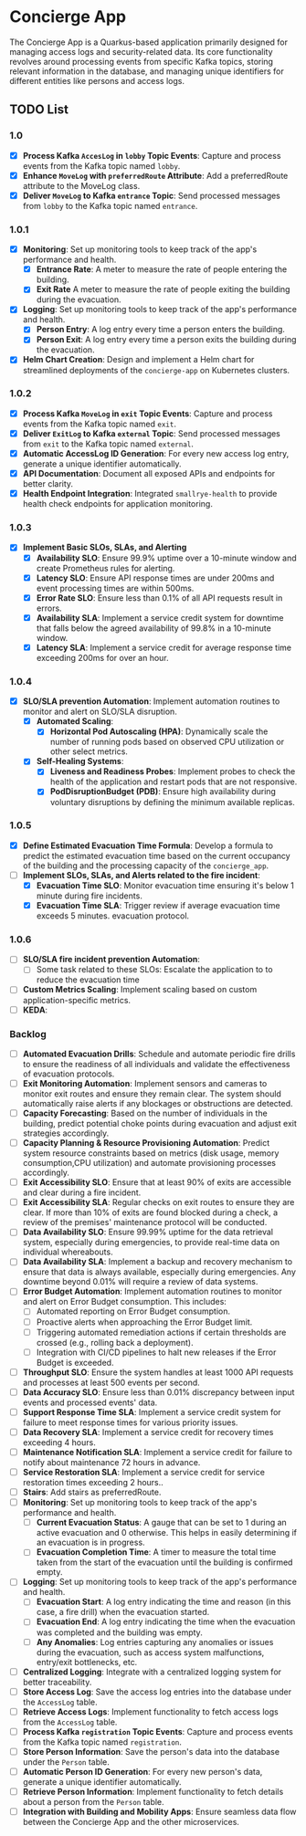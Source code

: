 # Concierge App

The Concierge App is a Quarkus-based application primarily designed for managing access logs and security-related data. Its core functionality revolves around processing events from specific Kafka topics, storing relevant information in the database, and managing unique identifiers for different entities like persons and access logs.

## TODO List
### 1.0
- [X] **Process Kafka `AccesLog` in `lobby` Topic Events**: Capture and process events from the Kafka topic named `lobby`.
- [X] **Enhance `MoveLog` with `preferredRoute` Attribute**: Add a preferredRoute attribute to the MoveLog class.
- [X] **Deliver `MoveLog` to Kafka `entrance` Topic**: Send processed messages from `lobby` to the Kafka topic named `entrance`.
### 1.0.1
- [X] **Monitoring**: Set up monitoring tools to keep track of the app's performance and health.
  - [X] **Entrance Rate**: A meter to measure the rate of people entering the building.
  - [X] **Exit Rate** A meter to measure the rate of people exiting the building during the evacuation.
- [X] **Logging**: Set up monitoring tools to keep track of the app's performance and health.
  - [X] **Person Entry**: A log entry every time a person enters the building.
  - [X] **Person Exit**: A log entry every time a person exits the building during the evacuation.
- [X] **Helm Chart Creation**: Design and implement a Helm chart for streamlined deployments of the `concierge-app` on Kubernetes clusters.
### 1.0.2
- [X] **Process Kafka `MoveLog` in `exit` Topic Events**: Capture and process events from the Kafka topic named `exit`.
- [X] **Deliver `ExitLog` to Kafka `external` Topic**: Send processed messages from `exit` to the Kafka topic named `external`.
- [X] **Automatic AccessLog ID Generation**: For every new access log entry, generate a unique identifier automatically.
- [X] **API Documentation**: Document all exposed APIs and endpoints for better clarity.
- [X] **Health Endpoint Integration**: Integrated `smallrye-health` to provide health check endpoints for application monitoring.
### 1.0.3
- [X] **Implement Basic SLOs, SLAs, and Alerting**
  - [X] **Availability SLO**: Ensure 99.9% uptime over a 10-minute window and create Prometheus rules for alerting.
  - [X] **Latency SLO**: Ensure API response times are under 200ms and event processing times are within 500ms.
  - [X] **Error Rate SLO**: Ensure less than 0.1% of all API requests result in errors.
  - [X] **Availability SLA**: Implement a service credit system for downtime that falls below the agreed availability of 99.8% in a 10-minute window.
  - [X] **Latency SLA**: Implement a service credit for average response time exceeding 200ms for over an hour.
### 1.0.4
- [X] **SLO/SLA prevention Automation**: Implement automation routines to monitor and alert on SLO/SLA disruption. 
  - [X] **Automated Scaling**:
    - [X] **Horizontal Pod Autoscaling (HPA)**: Dynamically scale the number of running pods based on observed CPU utilization or other select metrics.
  - [X] **Self-Healing Systems**:
    - [X] **Liveness and Readiness Probes**: Implement probes to check the health of the application and restart pods that are not responsive.
    - [X] **PodDisruptionBudget (PDB)**: Ensure high availability during voluntary disruptions by defining the minimum available replicas.
### 1.0.5
- [X] **Define Estimated Evacuation Time Formula**: Develop a formula to predict the estimated evacuation time based on the current occupancy of the building and the processing capacity of the `concierge_app`.
- [ ] **Implement SLOs, SLAs, and Alerts related to the fire incident**:
  - [X] **Evacuation Time SLO**: Monitor evacuation time ensuring it's below 1 minute during fire incidents.
  - [X] **Evacuation Time SLA**: Trigger review if average evacuation time exceeds 5 minutes.
  evacuation protocol.

### 1.0.6
- [ ] **SLO/SLA fire incident prevention Automation**:
  - [ ] Some task related to these SLOs: Escalate the application to to reduce the evacuation time
- [ ] **Custom Metrics Scaling**: Implement scaling based on custom application-specific metrics.
- [ ] **KEDA**:

### Backlog
- [ ] **Automated Evacuation Drills**: Schedule and automate periodic fire drills to ensure the readiness of all individuals and validate the effectiveness of evacuation protocols.
- [ ] **Exit Monitoring Automation**: Implement sensors and cameras to monitor exit routes and ensure they remain clear. The system should automatically raise alerts if any blockages or obstructions are detected.
- [ ] **Capacity Forecasting**: Based on the number of individuals in the building, predict potential choke points during evacuation and adjust exit strategies accordingly.
- [ ] **Capacity Planning & Resource Provisioning Automation**: Predict system resource constraints based on metrics (disk usage, memory consumption,CPU utilization) and automate provisioning processes accordingly. 
- [ ] **Exit Accessibility SLO**: Ensure that at least 90% of exits are accessible and clear during a fire incident.
- [ ] **Exit Accessibility SLA**: Regular checks on exit routes to ensure they are clear. If more than 10% of exits are found blocked during a check,  a review of the premises' maintenance protocol will be conducted. 
- [ ] **Data Availability SLO**: Ensure 99.99% uptime for the data retrieval system, especially during emergencies, to provide real-time data on individual whereabouts.
- [ ] **Data Availability SLA**: Implement a backup and recovery mechanism to ensure that data is always available, especially during emergencies. Any downtime beyond 0.01% will require a review of data systems.
- [ ] **Error Budget Automation**: Implement automation routines to monitor and alert on Error Budget consumption. This includes:
  - [ ] Automated reporting on Error Budget consumption.
  - [ ] Proactive alerts when approaching the Error Budget limit.
  - [ ] Triggering automated remediation actions if certain thresholds are crossed (e.g., rolling back a deployment).
  - [ ] Integration with CI/CD pipelines to halt new releases if the Error Budget is exceeded.
- [ ] **Throughput SLO**: Ensure the system handles at least 1000 API requests and processes at least 500 events per second.
- [ ] **Data Accuracy SLO**: Ensure less than 0.01% discrepancy between input events and processed events' data.  
- [ ] **Support Response Time SLA**: Implement a service credit system for failure to meet response times for various priority issues.
- [ ] **Data Recovery SLA**: Implement a service credit for recovery times exceeding 4 hours.
- [ ] **Maintenance Notification SLA**: Implement a service credit for failure to notify about maintenance 72 hours in advance.
- [ ] **Service Restoration SLA**: Implement a service credit for service restoration times exceeding 2 hours..
- [ ] **Stairs**: Add stairs as preferredRoute.
- [ ] **Monitoring**: Set up monitoring tools to keep track of the app's performance and health.
   - [ ] **Current Evacuation Status**: A gauge that can be set to 1 during an active evacuation and 0 otherwise. This helps in easily determining if an evacuation is in progress.
  - [ ] **Evacuation Completion Time**: A timer to measure the total time taken from the start of the evacuation until the building is confirmed empty.
- [ ] **Logging**: Set up monitoring tools to keep track of the app's performance and health.
  - [ ] **Evacuation Start**: A log entry indicating the time and reason (in this case, a fire drill) when the evacuation started.
  - [ ] **Evacuation End**: A log entry indicating the time when the evacuation was completed and the building was empty.
  - [ ] **Any Anomalies**: Log entries capturing any anomalies or issues during the evacuation, such as access system malfunctions, entry/exit bottlenecks, etc.
- [ ] **Centralized Logging**: Integrate with a centralized logging system for better traceability.
- [ ] **Store Access Log**: Save the access log entries into the database under the `AccessLog` table.
- [ ] **Retrieve Access Logs**: Implement functionality to fetch access logs from the `AccessLog` table.
- [ ] **Process Kafka `registration` Topic Events**: Capture and process events from the Kafka topic named `registration`.
- [ ] **Store Person Information**: Save the person's data into the database under the `Person` table.
- [ ] **Automatic Person ID Generation**: For every new person's data, generate a unique identifier automatically.
- [ ] **Retrieve Person Information**: Implement functionality to fetch details about a person from the `Person` table.
- [ ] **Integration with Building and Mobility Apps**: Ensure seamless data flow between the Concierge App and the other microservices.
